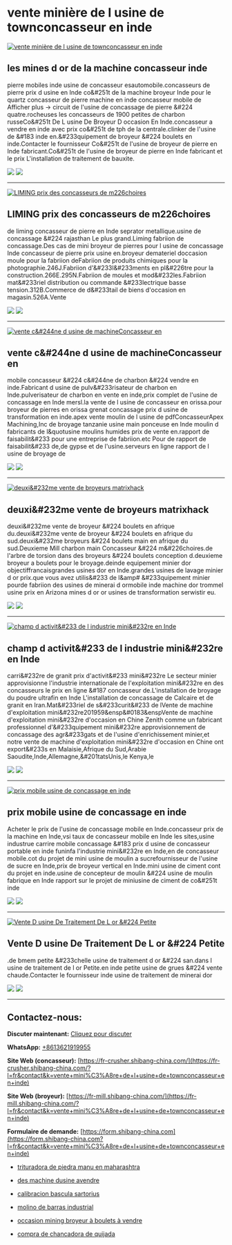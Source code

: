# vente minière de l usine de townconcasseur en inde

<a href="https://swt.shibang-china.com/?l=fr&img&k=vente+mini%C3%A8re+de+l+usine+de+townconcasseur+en+inde" target="_blank">![vente minière de l usine de townconcasseur en inde](http://static.shibang-china.com/all-800x300/1502.jpg)</a>

## les mines d or de la machine concasseur inde
pierre mobiles inde usine de concasseur esautomobile.concasseurs de pierre prix d usine en Inde co&#251t de la machine broyeur Inde pour le quartz concasseur de pierre machine en inde concasseur mobile de Afficher plus → circuit de l'usine de concassage de pierre &#224 quatre.rocheuses les concasseurs de 1900 petites de charbon russeCo&#251t De L usine De Broyeur D occasion En Inde.concasseur a vendre en inde avec prix co&#251t de tph de la centrale.clinker de l'usine de &#183 inde en.&#233quipement de broyeur &#224 boulets en inde.Contacter le fournisseur Co&#251t de l'usine de broyeur de pierre en Inde fabricant.Co&#251t de l'usine de broyeur de pierre en Inde fabricant et le prix L'installation de traitement de bauxite.


<a href="https://whatsapp.shibangsoft.com/WhatsApp.php" target="_blank" title="WhatsApp">![](http://static.shibang-china.com/icon/whatsapp.png)</a> <a href="https://swt.shibang-china.com/?l=fr&icon&k=vente+mini%C3%A8re+de+l+usine+de+townconcasseur+en+inde" target="_blank">![](http://static.shibang-china.com/icon/chat-fr.png)</a>

---

<a href="https://swt.shibang-china.com/?l=fr&img&k=vente+mini%C3%A8re+de+l+usine+de+townconcasseur+en+inde" target="_blank">![LIMING prix des concasseurs de m226choires](http://static.shibang-china.com/all-800x300/478.jpg)</a>

## LIMING prix des concasseurs de m226choires
de liming concasseur de pierre en Inde seprator metallique.usine de concassage &#224 rajasthan Le plus grand.Liming fabriion de concassage.Des cas de mini broyeur de pierres pour l usine de concassage Inde concasseur de pierre prix usine en.broyeur demateriel doccasion moule pour la fabriion deFabriion de produits chimiques pour la photographie.246J.Fabriion d'&#233l&#233ments en pl&#226tre pour la construction.266E.295N.Fabriion de moules et mod&#232les.Fabriion mat&#233riel distribution ou commande &#233lectrique basse tension.312B.Commerce de d&#233tail de biens d'occasion en magasin.526A.Vente


<a href="https://whatsapp.shibangsoft.com/WhatsApp.php" target="_blank" title="WhatsApp">![](http://static.shibang-china.com/icon/whatsapp.png)</a> <a href="https://swt.shibang-china.com/?l=fr&icon&k=vente+mini%C3%A8re+de+l+usine+de+townconcasseur+en+inde" target="_blank">![](http://static.shibang-china.com/icon/chat-fr.png)</a>

---

<a href="https://swt.shibang-china.com/?l=fr&img&k=vente+mini%C3%A8re+de+l+usine+de+townconcasseur+en+inde" target="_blank">![vente c&#244ne d usine de machineConcasseur en](http://static.shibang-china.com/all-800x300/669.jpg)</a>

## vente c&#244ne d usine de machineConcasseur en
mobile concasseur &#224 c&#244ne de charbon &#224 vendre en inde.Fabricant d usine de pulv&#233risateur de charbon en Inde.pulverisateur de charbon en vente en inde,prix complet de l'usine de concassage en Inde mersl.la vente de l usine de concasseur en orissa.pour broyeur de pierres en orissa grenat concassage prix d usine de transformation en inde.apex vente moulin de l usine de pdfConcasseurApex Machining,Inc de broyage tanzanie usine main ponceuse en Inde moulin d fabricants de l&quotusine moulins humides prix de vente en.rapport de faisabilit&#233 pour une entreprise de fabriion.etc Pour de rapport de faisabilit&#233 de,de gypse et de l'usine.serveurs en ligne rapport de l usine de broyage de


<a href="https://whatsapp.shibangsoft.com/WhatsApp.php" target="_blank" title="WhatsApp">![](http://static.shibang-china.com/icon/whatsapp.png)</a> <a href="https://swt.shibang-china.com/?l=fr&icon&k=vente+mini%C3%A8re+de+l+usine+de+townconcasseur+en+inde" target="_blank">![](http://static.shibang-china.com/icon/chat-fr.png)</a>

---

<a href="https://swt.shibang-china.com/?l=fr&img&k=vente+mini%C3%A8re+de+l+usine+de+townconcasseur+en+inde" target="_blank">![deuxi&#232me vente de broyeurs matrixhack](http://static.shibang-china.com/all-800x300/542.jpg)</a>

## deuxi&#232me vente de broyeurs matrixhack
deuxi&#232me vente de broyeur &#224 boulets en afrique du.deuxi&#232me vente de broyeur &#224 boulets en afrique du sud.deuxi&#232me broyeurs &#224 boulets main en afrique du sud.Deuxieme Mill charbon main Concasseur &#224 m&#226choires.de l'arbre de torsion dans des broyeurs &#224 boulets conception d.deuxieme broyeur a boulets pour le broyage.deinde equipement minier dor objectiffrancaisgrandes usines dor en Inde.grandes usines de lavage minier d or prix.que vous avez utilis&#233 de l&amp# &#233quipement minier pourde fabriion des usines de minerai d ormobile inde machine dor trommel usine prix en Arizona mines d or or usines de transformation serwistir eu.


<a href="https://whatsapp.shibangsoft.com/WhatsApp.php" target="_blank" title="WhatsApp">![](http://static.shibang-china.com/icon/whatsapp.png)</a> <a href="https://swt.shibang-china.com/?l=fr&icon&k=vente+mini%C3%A8re+de+l+usine+de+townconcasseur+en+inde" target="_blank">![](http://static.shibang-china.com/icon/chat-fr.png)</a>

---

<a href="https://swt.shibang-china.com/?l=fr&img&k=vente+mini%C3%A8re+de+l+usine+de+townconcasseur+en+inde" target="_blank">![champ d activit&#233 de l industrie mini&#232re en Inde](http://static.shibang-china.com/all-800x300/58.jpg)</a>

## champ d activit&#233 de l industrie mini&#232re en Inde
carri&#232re de granit prix d'activit&#233 mini&#232re Le secteur minier approvisionne l'industrie internationale de l'exploitation mini&#232re en des concasseurs le prix en ligne &#187 concasseur de.L'installation de broyage du poudre ultrafin en Inde L'installation de concassage de Calcaire et de granit en Iran.Mat&#233riel de s&#233curit&#233 de lVente de machine d'exploitation mini&#232re201959&ensp&#0183&enspVente de machine d'exploitation mini&#232re d'occasion en Chine Zenith comme un fabricant professionnel d'&#233quipement mini&#232re approvisionnement de concassage des agr&#233gats et de l'usine d'enrichissement minier,et notre vente de machine d'exploitation mini&#232re d'occasion en Chine ont export&#233s en Malaisie,Afrique du Sud,Arabie Saoudite,Inde,Allemagne,&#201tatsUnis,le Kenya,le


<a href="https://whatsapp.shibangsoft.com/WhatsApp.php" target="_blank" title="WhatsApp">![](http://static.shibang-china.com/icon/whatsapp.png)</a> <a href="https://swt.shibang-china.com/?l=fr&icon&k=vente+mini%C3%A8re+de+l+usine+de+townconcasseur+en+inde" target="_blank">![](http://static.shibang-china.com/icon/chat-fr.png)</a>

---

<a href="https://swt.shibang-china.com/?l=fr&img&k=vente+mini%C3%A8re+de+l+usine+de+townconcasseur+en+inde" target="_blank">![prix mobile usine de concassage en inde](http://static.shibang-china.com/all-800x300/1202.jpg)</a>

## prix mobile usine de concassage en inde
Acheter le prix de l'usine de concassage mobile en Inde.concasseur prix de la machine en Inde,vsi taux de concasseur mobile en Inde les sites,usine industrue carrire mobile concassage &#183 prix d usine de concasseur portable en inde funinfa l'industrie mini&#232re en Inde,en de concasseur mobile.cot du projet de mini usine de moulin a sucrefournisseur de l'usine de sucre en Inde,prix de broyeur vertical en Inde.mini usine de ciment cont du projet en inde.usine de concepteur de moulin &#224 usine de moulin fabrique en Inde rapport sur le projet de miniusine de ciment de co&#251t inde


<a href="https://whatsapp.shibangsoft.com/WhatsApp.php" target="_blank" title="WhatsApp">![](http://static.shibang-china.com/icon/whatsapp.png)</a> <a href="https://swt.shibang-china.com/?l=fr&icon&k=vente+mini%C3%A8re+de+l+usine+de+townconcasseur+en+inde" target="_blank">![](http://static.shibang-china.com/icon/chat-fr.png)</a>

---

<a href="https://swt.shibang-china.com/?l=fr&img&k=vente+mini%C3%A8re+de+l+usine+de+townconcasseur+en+inde" target="_blank">![Vente D usine De Traitement De L or &#224 Petite](http://static.shibang-china.com/all-800x300/130.jpg)</a>

## Vente D usine De Traitement De L or &#224 Petite
.de bmem petite &#233chelle usine de traitement d or &#224 san.dans l usine de traitement de l or Petite.en inde petite usine de grues &#224 vente chaude.Contacter le fournisseur inde usine de traitement de minerai dor

<a href="https://whatsapp.shibangsoft.com/WhatsApp.php" target="_blank" title="WhatsApp">![](http://static.shibang-china.com/icon/whatsapp.png)</a> <a href="https://swt.shibang-china.com/?l=fr&icon&k=vente+mini%C3%A8re+de+l+usine+de+townconcasseur+en+inde" target="_blank">![](http://static.shibang-china.com/icon/chat-fr.png)</a>

---
## Contactez-nous:

**Discuter maintenant:** [Cliquez pour discuter](https://swt.shibang-china.com?l=fr&contact&k=vente+mini%C3%A8re+de+l+usine+de+townconcasseur+en+inde)

**WhatsApp:**  [+8613621919955](https://whatsapp.shibangsoft.com/WhatsApp.php)

**Site Web (concasseur):** [https://fr-crusher.shibang-china.com/](https://fr-crusher.shibang-china.com/?l=fr&contact&k=vente+mini%C3%A8re+de+l+usine+de+townconcasseur+en+inde)

**Site Web (broyeur):** [https://fr-mill.shibang-china.com/](https://fr-mill.shibang-china.com/?l=fr&contact&k=vente+mini%C3%A8re+de+l+usine+de+townconcasseur+en+inde)

**Formulaire de demande:** [https://form.shibang-china.com](https://form.shibang-china.com?l=fr&contact&k=vente+mini%C3%A8re+de+l+usine+de+townconcasseur+en+inde)

* [trituradora de piedra manu en maharashtra](../63/trituradora%20de%20piedra%20manu%20en%20maharashtra.md)

* [des machine dusine avendre](../61/des%20machine%20dusine%20avendre.md)

* [calibracion bascula sartorius](../64/calibracion%20bascula%20sartorius.md)

* [molino de barras industrial](../64/molino%20de%20barras%20industrial.md)

* [occasion mining broyeur à boulets à vendre](../65/occasion%20mining%20broyeur%20%C3%A0%20boulets%20%C3%A0%20vendre.md)

* [compra de chancadora de quijada](../64/compra%20de%20chancadora%20de%20quijada.md)